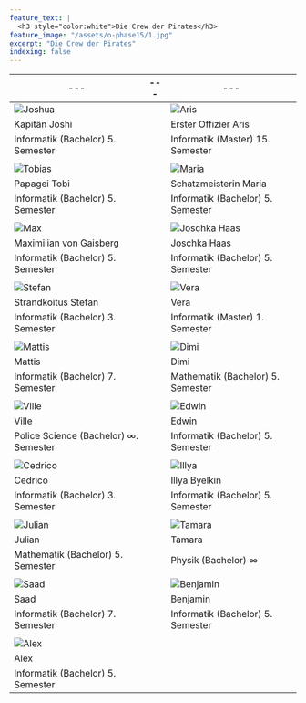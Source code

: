 ```yaml
---
feature_text: |
  <h3 style="color:white">Die Crew der Pirates</h3>
feature_image: "/assets/o-phase15/1.jpg"
excerpt: "Die Crew der Pirates"
indexing: false
---
```


| ---                                       | --- | ---                                         |
| ----------------------------------------- | --- | ------------------------------------------- |
| ![Joshua](/assets/crew19/joshua_00.jpg)   |     | ![Aris](/assets/crew19/aris_00.jpg)         |
| Kapitän Joshi                             |     | Erster Offizier Aris                        |
| Informatik (Bachelor) 5. Semester         |     | Informatik (Master) 15. Semester            |
|                                           |     |                                             |
| ![Tobias](/assets/crew19/tobias_00.jpg)   |     | ![Maria](/assets/crew19/maria_00.jpg)       |
| Papagei Tobi                              |     | Schatzmeisterin Maria                       |
| Informatik (Bachelor) 5. Semester         |     | Informatik (Bachelor) 5. Semester           |
|                                           |     |                                             |
| ![Max](/assets/crew19/maximilian_00.jpg)  |     | ![Joschka Haas](/assets/crew19/blank.jpg)   |
| Maximilian von Gaisberg                   |     | Joschka Haas                                |
| Informatik (Bachelor) 5. Semester         |     | Informatik (Bachelor) 5. Semester           |
|                                           |     |                                             |
| ![Stefan](/assets/crew19/stefan_00.jpg)   |     | ![Vera](/assets/crew19/blank.jpg)           |
| Strandkoitus Stefan                       |     | Vera                                        |
| Informatik (Bachelor) 3. Semester         |     | Informatik (Master) 1. Semester             |
|                                           |     |                                             |
| ![Mattis](/assets/crew19/blank.jpg)       |     | ![Dimi](/assets/crew19/dimitry_00.jpg)      |
| Mattis                                    |     | Dimi                                        |
| Informatik (Bachelor) 7. Semester         |     | Mathematik (Bachelor) 5. Semester           |
|                                           |     |                                             |
| ![Ville](/assets/crew19/ville.jpg)        |     | ![Edwin](/assets/crew19/edwin_00.jpg)       |
| Ville                                     |     | Edwin                                       |
| Police Science (Bachelor) ∞. Semester     |     | Informatik (Bachelor) 5. Semester           |
|                                           |     |                                             |
| ![Cedrico](/assets/crew19/cedrico_00.jpg) |     | ![Illya](/assets/crew19/illya_00.jpg)       |
| Cedrico                                   |     | Illya Byelkin                               |
| Informatik (Bachelor) 3. Semester         |     | Informatik (Bachelor) 5. Semester           |
|                                           |     |                                             |
| ![Julian](/assets/crew19/julian_00.jpg)   |     | ![Tamara](/assets/crew19/tamara_00.jpg)     |
| Julian                                    |     | Tamara                                      |
| Mathematik (Bachelor) 5. Semester         |     | Physik (Bachelor) ∞                         |
|                                           |     |                                             |
| ![Saad](/assets/crew19/saad_00.jpg)       |     | ![Benjamin](/assets/crew19/benjamin_00.jpg) |
| Saad                                      |     | Benjamin                                    |
| Informatik (Bachelor) 7. Semester         |     | Informatik (Bachelor) 5. Semester           |
|                                           |     |                                             |
| ![Alex](/assets/crew19/alex_00.jpg)       |
| Alex                                      |
| Informatik (Bachelor) 5. Semester         |
